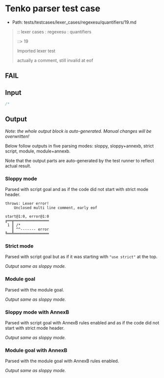 # Tenko parser test case

- Path: tests/testcases/lexer_cases/regexesu/quantifiers/19.md

> :: lexer cases : regexesu : quantifiers
>
> ::> 19
>
> Imported lexer test
>
> actually a comment, still invalid at eof

## FAIL

## Input

`````js
/*
`````

## Output

_Note: the whole output block is auto-generated. Manual changes will be overwritten!_

Below follow outputs in five parsing modes: sloppy, sloppy+annexb, strict script, module, module+annexb.

Note that the output parts are auto-generated by the test runner to reflect actual result.

### Sloppy mode

Parsed with script goal and as if the code did not start with strict mode header.

`````
throws: Lexer error!
    Unclosed multi line comment, early eof

start@1:0, error@1:0
╔══╦════════════════
 1 ║ /*
   ║ ^^------- error
╚══╩════════════════

`````

### Strict mode

Parsed with script goal but as if it was starting with `"use strict"` at the top.

_Output same as sloppy mode._

### Module goal

Parsed with the module goal.

_Output same as sloppy mode._

### Sloppy mode with AnnexB

Parsed with script goal with AnnexB rules enabled and as if the code did not start with strict mode header.

_Output same as sloppy mode._

### Module goal with AnnexB

Parsed with the module goal with AnnexB rules enabled.

_Output same as sloppy mode._
